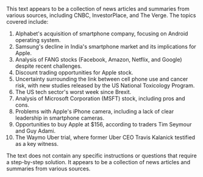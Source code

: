 This text appears to be a collection of news articles and summaries from various sources, including CNBC, InvestorPlace, and The Verge. The topics covered include:

1. Alphabet's acquisition of smartphone company, focusing on Android operating system.
2. Samsung's decline in India's smartphone market and its implications for Apple.
3. Analysis of FANG stocks (Facebook, Amazon, Netflix, and Google) despite recent challenges.
4. Discount trading opportunities for Apple stock.
5. Uncertainty surrounding the link between cell phone use and cancer risk, with new studies released by the US National Toxicology Program.
6. The US tech sector's worst week since Brexit.
7. Analysis of Microsoft Corporation (MSFT) stock, including pros and cons.
8. Problems with Apple's iPhone camera, including a lack of clear leadership in smartphone cameras.
9. Opportunities to buy Apple at $156, according to traders Tim Seymour and Guy Adami.
10. The Waymo Uber trial, where former Uber CEO Travis Kalanick testified as a key witness.

The text does not contain any specific instructions or questions that require a step-by-step solution. It appears to be a collection of news articles and summaries from various sources.